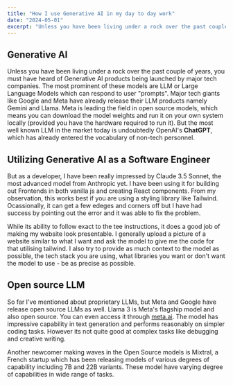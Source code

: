 ```yaml
---
title: "How I use Generative AI in my day to day work"
date: "2024-05-01"
excerpt: "Unless you have been living under a rock over the past couple of years..."
---
```


## Generative AI

Unless you have been living under a rock over the past couple of years, you must have heard of Generative AI products being launched by major tech companies. The most prominent of these models are LLM or Large Language Models which can respond to user "prompts". Major tech giants like Google and Meta have already release their LLM products namely Gemini and Llama. Meta is leading the field in open source models, which means you can download the model weights and run it on your own system locally (provided you have the hardware required to run it). But the most well known LLM in the market today is undoubtedly OpenAI's **ChatGPT**, which has already entered the vocabulary of non-tech personnel.

## Utilizing Generative AI as a Software Engineer

But as a developer, I have been really impressed by Claude 3.5 Sonnet, the most advanced model from Anthropic yet. I have been using it for building out Frontends in both vanilla js and creating React components. From my observation, this works best if you are using a styling library like Tailwind. Ocassionally, it can get a few edeges and corners off but I have had success by pointing out the error and it was able to fix the problem.

While its ability to follow exact to the tee instructions, it does a good job of making my website look presentable. I generally upload a picture of a website similar to what I want and ask the model to give me the code for that utilising tailwind. I also try to provide as much context to the model as possible, the tech stack you are using, what libraries you want or don't want the model to use - be as precise as possible.

## Open source LLM

So far I've mentioned about proprietary LLMs, but Meta and Google have release open source LLMs as well. Llama 3 is Meta's flagship model and also open source. You can even access it through <a href="meta.ai">meta.ai</a>. The model has impressive capability in text generation and performs reasonably on simpler coding tasks. However its not quite good at complex tasks like debugging and creative writing.

Another newcomer making waves in the Open Source models is Mixtral, a French startup which has been releasing models of various degrees of capability including 7B and 22B variants. These model have varying degree of capabilities in wide range of tasks.
